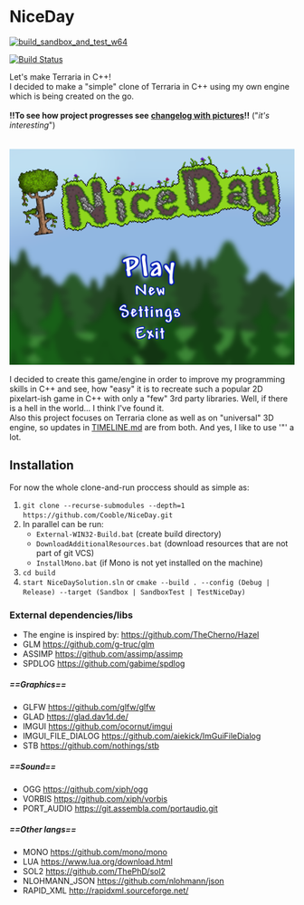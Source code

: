 # NiceDay
[![build_sandbox_and_test_w64](https://github.com/Cooble/NiceDay/actions/workflows/build_sandbox_and_test_w64.yml/badge.svg?branch=master)](https://github.com/Cooble/NiceDay/actions/workflows/build_sandbox_and_test_w64.yml)

[![Build Status](https://travis-ci.com/Cooble/NiceDay.svg?branch=master)](https://travis-ci.com/Cooble/NiceDay)

Let's make Terraria in C++!  
I decided to make a "simple" clone of Terraria in C++ using my own engine which is being created on the go. 
<br> 
<br> 
**!!To see how project progresses see** [**changelog with pictures**](screenshots/TIMELINE.md)**!!** ("*it's interesting*")
<br>  
<br>
![Alt text](screenshots/back_logo.png?raw=false "logo")

I decided to create this game/engine in order to improve my programming skills in C++ and see, 
how "easy" it is to recreate such a popular 2D pixelart-ish game in C++ with only a "few" 3rd party libraries. 
Well, if there is a hell in the world... I think I've found it.<br>
Also this project focuses on Terraria clone as well as on "universal" 3D engine, 
so updates in [TIMELINE.md](screenshots/TIMELINE.md) are from both.
And yes, I like to use '"' a lot.

## Installation
For now the whole clone-and-run proccess should as simple as:
1. `git clone --recurse-submodules --depth=1 https://github.com/Cooble/NiceDay.git`
2. In parallel can be run:
   - `External-WIN32-Build.bat` (create build directory)
   - `DownloadAdditionalResources.bat` (download resources that are not part of git VCS)
   - `InstallMono.bat` (if Mono is not yet installed on the machine)
3. `cd build`
3. `start NiceDaySolution.sln` or `cmake --build . --config (Debug | Release) --target (Sandbox | SandboxTest | TestNiceDay)`


### External dependencies/libs
- The engine is inspired by: https://github.com/TheCherno/Hazel   
- GLM https://github.com/g-truc/glm
- ASSIMP https://github.com/assimp/assimp
- SPDLOG https://github.com/gabime/spdlog

##### ==Graphics==
- GLFW https://github.com/glfw/glfw
- GLAD https://glad.dav1d.de/
- IMGUI https://github.com/ocornut/imgui
- IMGUI_FILE_DIALOG https://github.com/aiekick/ImGuiFileDialog
- STB https://github.com/nothings/stb

##### ==Sound==
- OGG https://github.com/xiph/ogg
- VORBIS https://github.com/xiph/vorbis
- PORT_AUDIO https://git.assembla.com/portaudio.git

##### ==Other langs==
- MONO https://github.com/mono/mono
- LUA https://www.lua.org/download.html
- SOL2 https://github.com/ThePhD/sol2
- NLOHMANN_JSON https://github.com/nlohmann/json
- RAPID_XML http://rapidxml.sourceforge.net/
